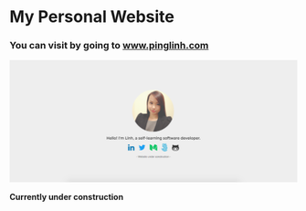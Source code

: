 # My Personal Website

### You can visit by going to www.pinglinh.com

![web screenshot](web_screenshot.png)

**Currently under construction**